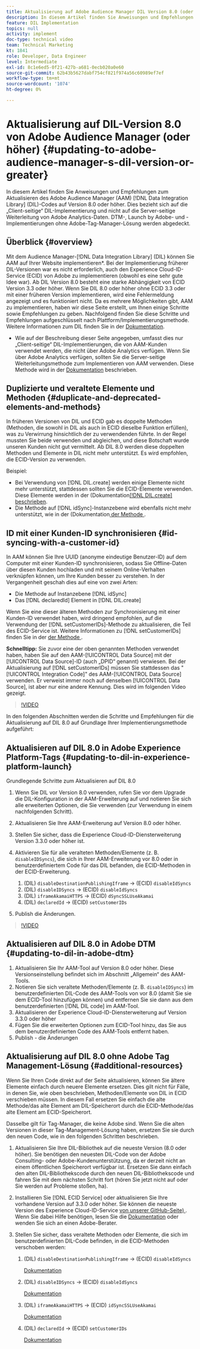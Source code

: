 ```yaml
---
title: Aktualisierung auf Adobe Audience Manager DIL Version 8.0 (oder höher)
description: In diesem Artikel finden Sie Anweisungen und Empfehlungen zum Aktualisieren des Adobe Audience Manager (AAM)-Data Integration Library-Codes (DIL) auf Version 8.0 oder höher. Dies bezieht sich auf die „Client-seitige“ DIL-Implementierung und nicht auf die Server-seitige Weiterleitung von Adobe Analytics-Daten. DTM-, Launch by Adobe- und -Implementierungen ohne Adobe-Tag-Manager-Lösung werden abgedeckt.
feature: DIL Implementation
topics: null
activity: implement
doc-type: technical video
team: Technical Marketing
kt: 1841
role: Developer, Data Engineer
level: Intermediate
exl-id: 8c1e6ed5-0f21-427b-a681-0ecb020a0e60
source-git-commit: 62b43b5627dabf754cf821f974a56c60989ef7ef
workflow-type: tm+mt
source-wordcount: '1074'
ht-degree: 0%

---
```


# Aktualisierung auf DIL-Version 8.0 von Adobe Audience Manager (oder höher) {#updating-to-adobe-audience-manager-s-dil-version-or-greater}

In diesem Artikel finden Sie Anweisungen und Empfehlungen zum Aktualisieren des Adobe Audience Manager (AAM) [!DNL Data Integration Library] (DIL)-Codes auf Version 8.0 oder höher. Dies bezieht sich auf die „Client-seitige“ DIL-Implementierung und nicht auf die Server-seitige Weiterleitung von Adobe Analytics-Daten. DTM-, Launch by Adobe- und -Implementierungen ohne Adobe-Tag-Manager-Lösung werden abgedeckt.

## Überblick {#overview}

Mit dem Audience Manager-[!DNL Data Integration Library] (DIL) können Sie AAM auf Ihrer Website implementieren*. Bei der Implementierung früherer DIL-Versionen war es nicht erforderlich, auch den Experience Cloud-ID-Service (ECID) von Adobe zu implementieren (obwohl es eine sehr gute Idee war). Ab DIL Version 8.0 besteht eine starke Abhängigkeit von ECID Version 3.3 oder höher. Wenn Sie DIL 8.0 oder höher ohne ECID 3.3 oder mit einer früheren Version implementieren, wird eine Fehlermeldung angezeigt und es funktioniert nicht. Da es mehrere Möglichkeiten gibt, AAM zu implementieren, haben wir diese Seite erstellt, um Ihnen einige Schritte sowie Empfehlungen zu geben. Nachfolgend finden Sie diese Schritte und Empfehlungen aufgeschlüsselt nach Plattform/Implementierungsmethode. Weitere Informationen zum DIL finden Sie in der [Dokumentation](https://experienceleague.adobe.com/docs/audience-manager/user-guide/dil-api/dil-overview.html?lang=en).

* Wie auf der Beschreibung dieser Seite angegeben, umfasst dies nur „Client-seitige“ DIL-Implementierungen, die von AAM-Kunden verwendet werden, die nicht über Adobe Analytics verfügen. Wenn Sie über Adobe Analytics verfügen, sollten Sie die Server-seitige Weiterleitungsmethode zum Implementieren von AAM verwenden. Diese Methode wird in der [Dokumentation](https://experienceleague.adobe.com/docs/analytics/admin/admin-tools/server-side-forwarding/ssf.html) beschrieben.

## Duplizierte und veraltete Elemente und Methoden {#duplicate-and-deprecated-elements-and-methods}

In früheren Versionen von DIL und ECID gab es doppelte Methoden (Methoden, die sowohl in DIL als auch in ECID dieselbe Funktion erfüllen), was zu Verwirrung hinsichtlich der zu verwendenden führte. In der Regel mussten Sie beide verwenden und abgleichen, und diese Botschaft wurde unseren Kunden nicht gut vermittelt. Ab DIL 8.0 werden diese doppelten Methoden und Elemente in DIL nicht mehr unterstützt. Es wird empfohlen, die ECID-Version zu verwenden.

Beispiel:

* Bei Verwendung von [!DNL DIL.create] werden einige Elemente nicht mehr unterstützt, stattdessen sollten Sie die ECID-Elemente verwenden. Diese Elemente werden in der (Dokumentation[[!DNL DIL.create]  beschrieben](https://experienceleague.adobe.com/docs/audience-manager/user-guide/dil-api/class-level-dil-methods/dil-create.html).
* Die Methode auf [!DNL idSync]-Instanzebene wird ebenfalls nicht mehr unterstützt, wie in der (Dokumentation[ der Methode ](https://experienceleague.adobe.com/docs/audience-manager/user-guide/dil-api/dil-instance-methods.html).

## ID mit einer Kunden-ID synchronisieren {#id-syncing-with-a-customer-id}

In AAM können Sie Ihre UUID (anonyme eindeutige Benutzer-ID) auf dem Computer mit einer Kunden-ID synchronisieren, sodass Sie Offline-Daten über diesen Kunden hochladen und mit seinem Online-Verhalten verknüpfen können, um Ihre Kunden besser zu verstehen. In der Vergangenheit geschah dies auf eine von zwei Arten:

* Die Methode auf Instanzebene [!DNL idSync]
* Das [!DNL declaredId] Element in [!DNL DIL.create]

Wenn Sie eine dieser älteren Methoden zur Synchronisierung mit einer Kunden-ID verwendet haben, wird dringend empfohlen, auf die Verwendung der [!DNL setCustomerIDs]-Methode zu aktualisieren, die Teil des ECID-Service ist. Weitere Informationen zu [!DNL setCustomerIDs] finden Sie in der [ der Methode ](https://experienceleague.adobe.com/docs/id-service/using/id-service-api/methods/setcustomerids.html).

**Schnelltipp:** Sie zuvor eine der oben genannten Methoden verwendet haben, haben Sie auf den AAM-[!UICONTROL Data Source] mit der [!UICONTROL Data Source]-ID (auch „DPID“ genannt) verwiesen. Bei der Aktualisierung auf [!DNL setCustomerIDs] müssen Sie stattdessen das &quot;[!UICONTROL Integration Code]&quot; des AAM-[!UICONTROL Data Source] verwenden. Er verweist immer noch auf denselben [!UICONTROL Data Source], ist aber nur eine andere Kennung. Dies wird im folgenden Video gezeigt.

>[!VIDEO](https://video.tv.adobe.com/v/23873/?quality=12)

In den folgenden Abschnitten werden die Schritte und Empfehlungen für die Aktualisierung auf DIL 8.0 auf Grundlage Ihrer Implementierungsmethode aufgeführt:

## Aktualisieren auf DIL 8.0 in Adobe Experience Platform-Tags {#updating-to-dil-in-experience-platform-launch}

Grundlegende Schritte zum Aktualisieren auf DIL 8.0

1. Wenn Sie DIL vor Version 8.0 verwenden, rufen Sie vor dem Upgrade die DIL-Konfiguration in der AAM-Erweiterung auf und notieren Sie sich alle erweiterten Optionen, die Sie verwenden (zur Verwendung in einem nachfolgenden Schritt).
1. Aktualisieren Sie Ihre AAM-Erweiterung auf Version 8.0 oder höher.
1. Stellen Sie sicher, dass die Experience Cloud-ID-Diensterweiterung Version 3.3.0 oder höher ist.
1. Aktivieren Sie für alle veralteten Methoden/Elemente (z. B. `disableIDSyncs`), die sich in Ihrer AAM-Erweiterung vor 8.0 oder in benutzerdefiniertem Code für das DIL befanden, die ECID-Methoden in der ECID-Erweiterung.

   1. (DIL) `disableDestinationPublishingIframe` -> (ECID) `disableIdSyncs`
   1. (DIL) `disableIDSyncs` -> (ECID) `disableIdSyncs`
   1. (DIL) `iframeAkamaiHTTPS` -> (ECID) `dSyncSSLUseAkamai`
   1. (DIL) `declaredId` -> (ECID) `setCustomerIDs`

1. Publish die Änderungen.

>[!VIDEO](https://video.tv.adobe.com/v/23874/?quality=12)

## Aktualisieren auf DIL 8.0 in Adobe DTM {#updating-to-dil-in-adobe-dtm}

1. Aktualisieren Sie Ihr AAM-Tool auf Version 8.0 oder höher. Diese Versionseinstellung befindet sich im Abschnitt „Allgemein“ des AAM-Tools.
1. Notieren Sie sich veraltete Methoden/Elemente (z. B. `disableIDSyncs`) im benutzerdefinierten DIL-Code des AAM-Tools von vor 8.0 (damit Sie sie dem ECID-Tool hinzufügen können) und entfernen Sie sie dann aus dem benutzerdefinierten [!DNL DIL code] im AAM-Tool.
1. Aktualisieren der Experience Cloud-ID-Diensterweiterung auf Version 3.3.0 oder höher
1. Fügen Sie die erweiterten Optionen zum ECID-Tool hinzu, das Sie aus dem benutzerdefinierten Code des AAM-Tools entfernt haben.
1. Publish - die Änderungen

## Aktualisierung auf DIL 8.0 ohne Adobe Tag Management-Lösung {#additional-resources}

Wenn Sie Ihren Code direkt auf der Seite aktualisieren, können Sie ältere Elemente einfach durch neuere Elemente ersetzen. Dies gilt nicht für Fälle, in denen Sie, wie oben beschrieben, Methoden/Elemente von DIL in ECID verschieben müssen. In diesem Fall ersetzen Sie einfach die alte Methode/das alte Element am DIL-Speicherort durch die ECID-Methode/das alte Element am ECID-Speicherort.

Dasselbe gilt für Tag-Manager, die keine Adobe sind. Wenn Sie die alten Versionen in dieser Tag-Management-Lösung haben, ersetzen Sie sie durch den neuen Code, wie in den folgenden Schritten beschrieben.

1. Aktualisieren Sie Ihre DIL-Bibliothek auf die neueste Version (8.0 oder höher). Sie benötigen den neuesten DIL-Code von der Adobe Consulting- oder Adobe-Kundenunterstützung, da er derzeit nicht an einem öffentlichen Speicherort verfügbar ist. Ersetzen Sie dann einfach den alten DIL-Bibliothekscode durch den neuen DIL-Bibliothekscode und fahren Sie mit dem nächsten Schritt fort (hören Sie jetzt nicht auf oder Sie werden auf Probleme stoßen, ha).
1. Installieren Sie [!DNL ECID Service] oder aktualisieren Sie Ihre vorhandene Version auf 3.3.0 oder höher. Sie können die neueste Version des Experience Cloud-ID-Service [von unserer GitHub-Seite) ](https://github.com/Adobe-Marketing-Cloud/id-service/releases). Wenn Sie dabei Hilfe benötigen, lesen Sie die [Dokumentation](https://experienceleague.adobe.com/docs/id-service/using/home.html) oder wenden Sie sich an einen Adobe-Berater.

1. Stellen Sie sicher, dass veraltete Methoden oder Elemente, die sich im benutzerdefinierten DIL-Code befinden, in die ECID-Methoden verschoben werden:

   1. (DIL) `disableDestinationPublishingIframe` -> (ECID) `disableIdSyncs`

      [Dokumentation](https://experienceleague.adobe.com/docs/id-service/using/id-service-api/configurations/disableidsync.html)

   1. (DIL) `disableIDSyncs` -> (ECID) `disableIdSyncs`

      [Dokumentation](https://experienceleague.adobe.com/docs/id-service/using/id-service-api/configurations/disableidsync.html)

   1. (DIL) `iframeAkamaiHTTPS` -> (ECID) `idSyncSSLUseAkamai`

      [Dokumentation](https://experienceleague.adobe.com/docs/audience-manager/user-guide/dil-api/class-level-dil-methods/dil-create.html)

   1. (DIL) `declaredId` -> (ECID) `setCustomerIDs`

      [Dokumentation](https://experienceleague.adobe.com/docs/id-service/using/id-service-api/methods/setcustomerids.html)
